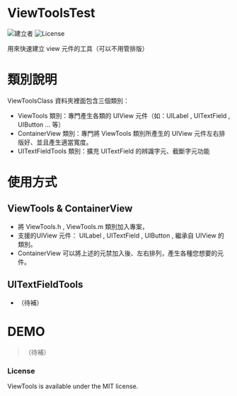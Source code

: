 # ViewToolsTest 
![建立者](https://img.shields.io/badge/建立者-Coody-orange.svg)
![License](https://img.shields.io/dub/l/vibe-d.svg)

用來快速建立 view 元件的工具（可以不用管排版）

# 類別說明
ViewToolsClass 資料夾裡面包含三個類別：
* ViewTools 類別：專門產生各類的 UIView 元件（如：UILabel , UITextField , UIButton ... 等）
* ContainerView 類別：專門將 ViewTools 類別所產生的 UIView 元件左右排版好、並且產生適當寬度。
* UITextFieldTools 類別：擴充 UITextField 的辨識字元、截斷字元功能

# 使用方式
## ViewTools & ContainerView
* 將 ViewTools.h , ViewTools.m 類別加入專案，
* 支援的UIView 元件： UILabel , UITextField , UIButton , 繼承自 UIView 的類別。
* ContainerView 可以將上述的元禁加入後、左右排列，產生各種您想要的元件。

## UITextFieldTools
* （待補）

# DEMO
>（待補）

### License

ViewTools is available under the MIT license.

